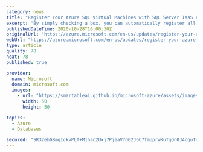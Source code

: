 ```yaml
---
category: news
title: "Register Your Azure SQL Virtual Machines with SQL Server IaaS Agent extension today"
excerpt: "By simply checking a box, you can automatically register all existing and future SQL Server VMs in your subscription to access features designed to enable cost savings and increase manageability. "
publishedDateTime: 2020-10-28T16:00:30Z
originalUrl: "https://azure.microsoft.com/en-us/updates/register-your-azure-sql-virtual-machines-with-sql-server-iaas-agent-extension-today/"
webUrl: "https://azure.microsoft.com/en-us/updates/register-your-azure-sql-virtual-machines-with-sql-server-iaas-agent-extension-today/"
type: article
quality: 78
heat: 78
published: true

provider:
  name: Microsoft
  domain: microsoft.com
  images:
    - url: "https://smartableai.github.io/microsoft-azure/assets/images/organizations/microsoft.com-50x50.jpg"
      width: 50
      height: 50

topics:
  - Azure
  - Databases

secured: "SR32ehGBmqIckvPLf+Mjhac2Uxj7PjeaV7OG2J6C7fmUprwKuTgQn0J4cguToZtOUOJ89xkzSQiyoeBpklsX5LuLJYV0j4ogYynWA7ykvnIvcRGv60iqYxBr+SeHyVLVfQ87gvAppnHv/f9vj8a0fPkttUQaMSuUkamb3V1JehteCG7gJFMwER6zxpyWz0v5wmrcEbDNAbNHKwgR0JyVfXse4yRWJF01wcRBoyhFZAQmGx7he82Y1jZpPfH1BcRCepPKHKkvfXtamWYp1XdDDnyWD83SCaH/W3AlWyLjOtqsHx+0AVw6+HgRKZERaxDZU9a9Mds4Zqwh8arUmqvKDzxvmpEvU3XbR2lvXQGotzg=;QEmuedCwtsbF6LZk9AgpsQ=="
---
```


